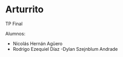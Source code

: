 # Arturrito
TP Final

Alumnos:

- Nicolás Hernán Agüero
- Rodrigo Ezequiel Díaz
-Dylan Szejnblum Andrade